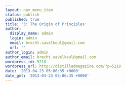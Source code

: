 ```yaml
---
layout: nav_menu_item
status: publish
published: true
title: '3: The Origin of Principles'
author:
  display_name: admin
  login: admin
  email: brecht.savelkoul@gmail.com
  url: ''
author_login: admin
author_email: brecht.savelkoul@gmail.com
wordpress_id: 5218
wordpress_url: http://distilledmagazine.com/?p=5218
date: '2013-04-23 05:06:35 +0000'
date_gmt: '2013-04-23 05:06:35 +0000'
---
```


